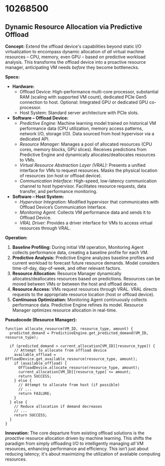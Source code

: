 # 10268500

## Dynamic Resource Allocation via Predictive Offload

**Concept:** Extend the offload device's capabilities beyond static I/O virtualization to encompass dynamic allocation of *all* virtual machine resources – CPU, memory, even GPU – based on predictive workload analysis. This transforms the offload device into a proactive resource manager, anticipating VM needs *before* they become bottlenecks.

**Specs:**

*   **Hardware:**
    *   Offload Device: High-performance multi-core processor, substantial RAM (scaling with supported VM count), dedicated PCIe Gen5 connection to host. Optional: Integrated GPU or dedicated GPU co-processor.
    *   Host System: Standard server architecture with PCIe slots.
*   **Software – Offload Device:**
    *   *Predictive Engine:* Machine learning model trained on historical VM performance data (CPU utilization, memory access patterns, network I/O, storage I/O).  Data sourced from host hypervisor via a dedicated API.
    *   *Resource Manager:*  Manages a pool of allocated resources (CPU cores, memory blocks, GPU slices).  Receives predictions from Predictive Engine and dynamically allocates/deallocates resources to VMs.
    *   *Virtual Resource Abstraction Layer (VRAL):*  Presents a unified interface for VMs to request resources.  Masks the physical location of resources (on host or offload device).
    *   *Communication Interface:* High-speed, low-latency communication channel to host hypervisor.  Facilitates resource requests, data transfer, and performance monitoring.
*   **Software – Host System:**
    *   *Hypervisor Integration:*  Modified hypervisor that communicates with Offload Device’s Communication Interface.
    *   *Monitoring Agent:* Collects VM performance data and sends it to Offload Device.
    *   *VRAL Driver:* Provides a driver interface for VMs to access virtual resources through VRAL.

**Operation:**

1.  **Baseline Profiling:** During initial VM operation, Monitoring Agent collects performance data, creating a baseline profile for each VM.
2.  **Predictive Analysis:**  Predictive Engine analyzes baseline profiles and current workload to forecast future resource demands.  Model considers time-of-day, day-of-week, and other relevant factors.
3.  **Resource Allocation:** Resource Manager dynamically allocates/deallocates resources based on predictions.  Resources can be moved between VMs or between the host and offload device.
4.  **Resource Access:** VMs request resources through VRAL. VRAL directs requests to the appropriate resource location (host or offload device).
5.  **Continuous Optimization:** Monitoring Agent continuously collects performance data. Predictive Engine refines its model. Resource Manager optimizes resource allocation in real-time.

**Pseudocode (Resource Manager):**

```
function allocate_resource(VM_ID, resource_type, amount) {
  predicted_demand = PredictiveEngine.get_predicted_demand(VM_ID, resource_type);

  if (predicted_demand > current_allocation[VM_ID][resource_type]) {
    // Attempt to allocate from offload device
    available_offload = OffloadDevice.get_available_resource(resource_type, amount);
    if (available_offload) {
      OffloadDevice.allocate_resource(resource_type, amount);
      current_allocation[VM_ID][resource_type] += amount;
      return SUCCESS;
    } else {
      // Attempt to allocate from host (if possible)
      // ...
      return FAILURE;
    }
  } else {
    // Reduce allocation if demand decreases
    // ...
    return SUCCESS;
  }
}
```

**Innovation:** The core departure from existing offload solutions is the *proactive* resource allocation driven by machine learning. This shifts the paradigm from simply offloading I/O to intelligently managing *all* VM resources, enhancing performance and efficiency. This isn’t just about reducing latency; it's about maximizing the utilization of available computing resources.